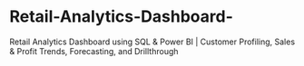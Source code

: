 # Retail-Analytics-Dashboard-
Retail Analytics Dashboard using SQL &amp; Power BI | Customer Profiling, Sales &amp; Profit Trends, Forecasting, and Drillthrough
